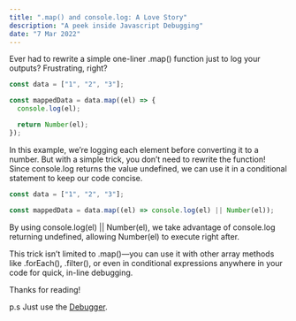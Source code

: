 ```yaml
---
title: ".map() and console.log: A Love Story"
description: "A peek inside Javascript Debugging"
date: "7 Mar 2022"
---
```


Ever had to rewrite a simple one-liner .map() function just to log your outputs? Frustrating, right?

```js
const data = ["1", "2", "3"];

const mappedData = data.map((el) => {
  console.log(el);

  return Number(el);
});
```

In this example, we’re logging each element before converting it to a number. But with a simple trick, you don’t need to rewrite the function! Since console.log returns the value undefined, we can use it in a conditional statement to keep our code concise.

```js
const data = ["1", "2", "3"];

const mappedData = data.map((el) => console.log(el) || Number(el));
```

By using console.log(el) || Number(el), we take advantage of console.log returning undefined, allowing Number(el) to execute right after.

This trick isn’t limited to .map()—you can use it with other array methods like .forEach(), .filter(), or even in conditional expressions anywhere in your code for quick, in-line debugging.

Thanks for reading!


p.s Just use the [Debugger](https://developer.mozilla.org/en-US/docs/Web/JavaScript/Reference/Statements/debugger).